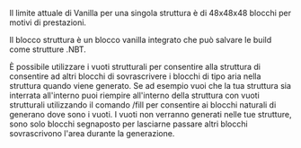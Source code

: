 Il limite attuale di Vanilla per una singola struttura è di 48x48x48 blocchi per motivi di prestazioni.

Il blocco struttura è un blocco vanilla integrato che può salvare le build come strutture .NBT.

È possibile utilizzare i vuoti strutturali per consentire alla struttura di consentire ad altri blocchi di sovrascrivere i blocchi di tipo aria nella struttura quando viene generato. Se ad esempio vuoi che la tua struttura sia interrata all'interno puoi riempire all'interno della struttura con vuoti strutturali utilizzando il comando /fill per consentire ai blocchi naturali di generano dove sono i vuoti. I vuoti non verranno generati nelle tue strutture, sono solo blocchi segnaposto per lasciarne passare altri blocchi sovrascrivono l'area durante la generazione.